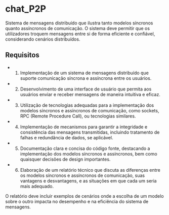 # chat_P2P

Sistema de mensagens distribuído que ilustra tanto modelos síncronos quanto assíncronos de comunicação.
O sistema deve permitir que os utilizadores troquem mensagens entre si de forma eficiente e confiável, considerando cenários distribuídos.

## Requisitos

- 1. Implementação de um sistema de mensagens distribuído que suporte
comunicação síncrona e assíncrona entre os usuários.
- 2. Desenvolvimento de uma interface de usuário que permita aos usuários
enviar e receber mensagens de maneira intuitiva e eficaz.
- 3. Utilização de tecnologias adequadas para a implementação dos modelos
síncronos e assíncronos de comunicação, como sockets, RPC (Remote Procedure Call),
ou tecnologias similares.
- 4. Implementação de mecanismos para garantir a integridade e consistência
das mensagens transmitidas, incluindo tratamento de falhas e redundância
de dados, se aplicável.
- 5. Documentação clara e concisa do código fonte, destacando a implementação
dos modelos síncronos e assíncronos, bem como quaisquer decisões de
design importantes.
- 6. Elaboração de um relatório técnico que discuta as diferenças entre os
modelos síncronos e assíncronos de comunicação, suas vantagens e
desvantagens, e as situações em que cada um seria mais adequado.

O relatório deve incluir exemplos de cenários onde a escolha de um modelo
sobre o outro impacta no desempenho e na eficiência do sistema de
mensagens.
